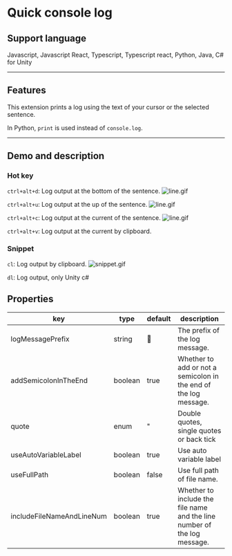 # Quick console log

## Support language
Javascript, Javascript React, Typescript, Typescript react, Python, Java, C# for Unity

---
## Features
This extension prints a log using the text of your cursor or the selected sentence.

In Python, `print` is used instead of `console.log`.

---
## Demo and description
### Hot key
`ctrl+alt+d`: Log output at the bottom of the sentence.
![line.gif](https://raw.githubusercontent.com/gyuha/quick-console-log/main/images/wrap-down.gif)

`ctrl+alt+u`: Log output at the up of the sentence.
![line.gif](https://raw.githubusercontent.com/gyuha/quick-console-log/main/images/wrap-up.gif)

`ctrl+alt+c`:  Log output at the current of the sentence.
![line.gif](https://raw.githubusercontent.com/gyuha/quick-console-log/main/images/wrap-line.gif)

`ctrl+alt+v`:  Log output at the current by clipboard.

### Snippet
`cl`: Log output by clipboard.
![snippet.gif](https://raw.githubusercontent.com/gyuha/quick-console-log/main/images/snippet.gif)

`dl`: Log output, only Unity c#

## Properties

| key                       | type    | default | description                                                  |
| ------------------------- | ------- | ------- | ------------------------------------------------------------ |
| logMessagePrefix          | string  | 📢      | The prefix of the log message.                               |
| addSemicolonInTheEnd      | boolean | true    | Whether to add or not a semicolon in the end of the log message. |
| quote                     | enum    | "       | Double quotes, single quotes or back tick                    |
| useAutoVariableLabel      | boolean | true    | Use auto variable label                                      |
| useFullPath               | boolean | false   | Use full path of file name.                                  |
| includeFileNameAndLineNum | boolean | true    | Whether to include the file name and the line number of the log message. |

